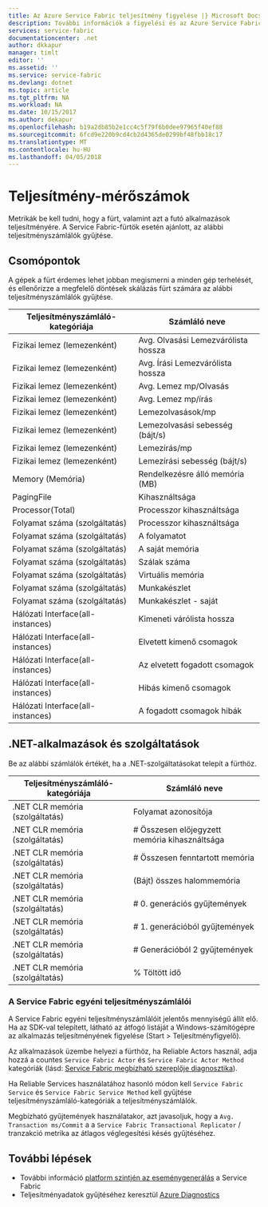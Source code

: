 ```yaml
---
title: Az Azure Service Fabric teljesítmény figyelése |} Microsoft Docs
description: További információk a figyelési és az Azure Service Fabric-fürtök diagnostics teljesítményszámlálók.
services: service-fabric
documentationcenter: .net
author: dkkapur
manager: timlt
editor: ''
ms.assetid: ''
ms.service: service-fabric
ms.devlang: dotnet
ms.topic: article
ms.tgt_pltfrm: NA
ms.workload: NA
ms.date: 10/15/2017
ms.author: dekapur
ms.openlocfilehash: b19a2db85b2e1cc4c5f79f6b0dee97965f40ef88
ms.sourcegitcommit: 6fcd9e220b9cd4cb2d4365de0299bf48fbb18c17
ms.translationtype: MT
ms.contentlocale: hu-HU
ms.lasthandoff: 04/05/2018
---
```

# <a name="performance-metrics"></a>Teljesítmény-mérőszámok

Metrikák be kell tudni, hogy a fürt, valamint azt a futó alkalmazások teljesítményére. A Service Fabric-fürtök esetén ajánlott, az alábbi teljesítményszámlálók gyűjtése.

## <a name="nodes"></a>Csomópontok

A gépek a fürt érdemes lehet jobban megismerni a minden gép terhelését, és ellenőrizze a megfelelő döntések skálázás fürt számára az alábbi teljesítményszámlálók gyűjtése.

| Teljesítményszámláló-kategóriája | Számláló neve |
| --- | --- |
| Fizikai lemez (lemezenként) | Avg. Olvasási Lemezvárólista hossza |
| Fizikai lemez (lemezenként) | Avg. Írási Lemezvárólista hossza |
| Fizikai lemez (lemezenként) | Avg. Lemez mp/Olvasás |
| Fizikai lemez (lemezenként) | Avg. Lemez mp/írás |
| Fizikai lemez (lemezenként) | Lemezolvasások/mp |
| Fizikai lemez (lemezenként) | Lemezolvasási sebesség (bájt/s) |
| Fizikai lemez (lemezenként) | Lemezírás/mp |
| Fizikai lemez (lemezenként) | Lemezírási sebesség (bájt/s) |
| Memory (Memória) | Rendelkezésre álló memória (MB) |
| PagingFile | Kihasználtsága |
| Processor(Total) | Processzor kihasználtsága |
| Folyamat száma (szolgáltatás) | Processzor kihasználtsága |
| Folyamat száma (szolgáltatás) | A folyamatot |
| Folyamat száma (szolgáltatás) | A saját memória |
| Folyamat száma (szolgáltatás) | Szálak száma |
| Folyamat száma (szolgáltatás) | Virtuális memória |
| Folyamat száma (szolgáltatás) | Munkakészlet |
| Folyamat száma (szolgáltatás) | Munkakészlet - saját |
| Hálózati Interface(all-instances) | Kimeneti várólista hossza |
| Hálózati Interface(all-instances) | Elvetett kimenő csomagok |
| Hálózati Interface(all-instances) | Az elvetett fogadott csomagok |
| Hálózati Interface(all-instances) | Hibás kimenő csomagok |
| Hálózati Interface(all-instances) | A fogadott csomagok hibák |

## <a name="net-applications-and-services"></a>.NET-alkalmazások és szolgáltatások

Be az alábbi számlálók értékét, ha a .NET-szolgáltatásokat telepít a fürthöz. 

| Teljesítményszámláló-kategóriája | Számláló neve |
| --- | --- |
| .NET CLR memória (szolgáltatás) | Folyamat azonosítója |
| .NET CLR memória (szolgáltatás) | # Összesen előjegyzett memória kihasználtsága |
| .NET CLR memória (szolgáltatás) | # Összesen fenntartott memória |
| .NET CLR memória (szolgáltatás) | (Bájt) összes halommemória |
| .NET CLR memória (szolgáltatás) | # 0. generációs gyűjtemények |
| .NET CLR memória (szolgáltatás) | # 1. generációból gyűjtemények |
| .NET CLR memória (szolgáltatás) | # Generációból 2 gyűjtemények |
| .NET CLR memória (szolgáltatás) | % Töltött idő |

### <a name="service-fabrics-custom-performance-counters"></a>A Service Fabric egyéni teljesítményszámlálói

A Service Fabric egyéni teljesítményszámlálóit jelentős mennyiségű állít elő. Ha az SDK-val telepített, látható az átfogó listáját a Windows-számítógépre az alkalmazás teljesítményének figyelése (Start > Teljesítményfigyelő). 

Az alkalmazások üzembe helyezi a fürthöz, ha Reliable Actors használ, adja hozzá a countes `Service Fabric Actor` és `Service Fabric Actor Method` kategóriák (lásd: [Service Fabric megbízható szereplője diagnosztika](service-fabric-reliable-actors-diagnostics.md)).

Ha Reliable Services használatához hasonló módon kell `Service Fabric Service` és `Service Fabric Service Method` kell gyűjtése teljesítményszámláló-kategóriák a teljesítményszámlálók. 

Megbízható gyűjtemények használatakor, azt javasoljuk, hogy a `Avg. Transaction ms/Commit` a a `Service Fabric Transactional Replicator` / tranzakció metrika az átlagos véglegesítési késés gyűjtéséhez.


## <a name="next-steps"></a>További lépések

* További információ [platform szintjén az eseménygenerálás](service-fabric-diagnostics-event-generation-infra.md) a Service Fabric
* Teljesítményadatok gyűjtéséhez keresztül [Azure Diagnostics](service-fabric-diagnostics-event-aggregation-wad.md)
